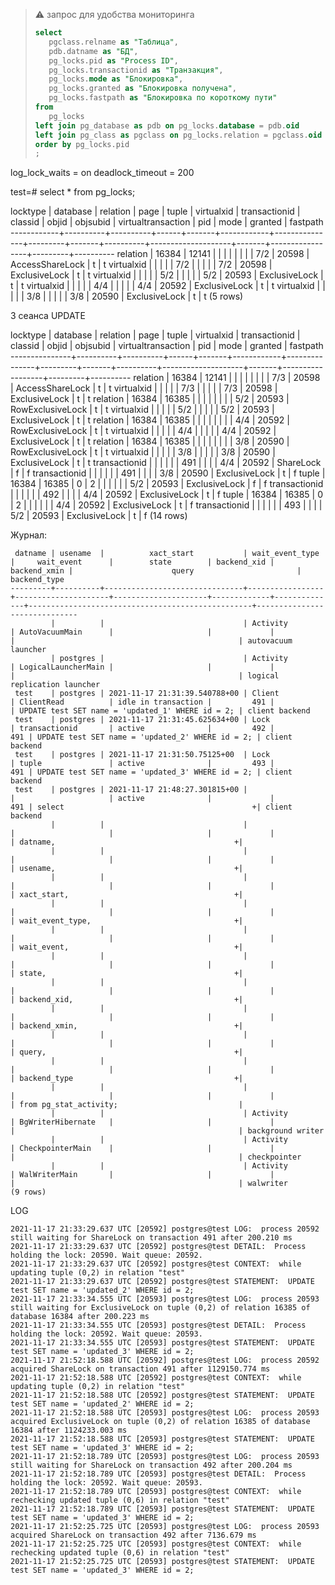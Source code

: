 
> :warning: запрос для удобства мониторинга
>```sql
>select 
>    pgclass.relname as "Таблица",
>    pdb.datname as "БД",
>    pg_locks.pid as "Process ID",
>    pg_locks.transactionid as "Транзакция",
>    pg_locks.mode as "Блокировка",
>    pg_locks.granted as "Блокировка получена",
>    pg_locks.fastpath as "Блокировка по короткому пути"
>from 
>    pg_locks
>left join pg_database as pdb on pg_locks.database = pdb.oid
>left join pg_class as pgclass on pg_locks.relation = pgclass.oid
>order by pg_locks.pid
>;
>```

log_lock_waits = on
deadlock_timeout = 200

test=# select * from pg_locks;

  locktype  | database | relation | page | tuple | virtualxid | transactionid | classid | objid | objsubid | virtualtransaction |  pid  |      mode       | granted | fastpath 
------------+----------+----------+------+-------+------------+---------------+---------+-------+----------+--------------------+-------+-----------------+---------+----------
 relation   |    16384 |    12141 |      |       |            |               |         |       |          | 7/2                | 20598 | AccessShareLock | t       | t
 virtualxid |          |          |      |       | 7/2        |               |         |       |          | 7/2                | 20598 | ExclusiveLock   | t       | t
 virtualxid |          |          |      |       | 5/2        |               |         |       |          | 5/2                | 20593 | ExclusiveLock   | t       | t
 virtualxid |          |          |      |       | 4/4        |               |         |       |          | 4/4                | 20592 | ExclusiveLock   | t       | t
 virtualxid |          |          |      |       | 3/8        |               |         |       |          | 3/8                | 20590 | ExclusiveLock   | t       | t
(5 rows)


3 сеанса UPDATE

   locktype    | database | relation | page | tuple | virtualxid | transactionid | classid | objid | objsubid | virtualtransaction |  pid  |       mode       | granted | fastpath 
---------------+----------+----------+------+-------+------------+---------------+---------+-------+----------+--------------------+-------+------------------+---------+----------
 relation      |    16384 |    12141 |      |       |            |               |         |       |          | 7/3                | 20598 | AccessShareLock  | t       | t
 virtualxid    |          |          |      |       | 7/3        |               |         |       |          | 7/3                | 20598 | ExclusiveLock    | t       | t
 relation      |    16384 |    16385 |      |       |            |               |         |       |          | 5/2                | 20593 | RowExclusiveLock | t       | t
 virtualxid    |          |          |      |       | 5/2        |               |         |       |          | 5/2                | 20593 | ExclusiveLock    | t       | t
 relation      |    16384 |    16385 |      |       |            |               |         |       |          | 4/4                | 20592 | RowExclusiveLock | t       | t
 virtualxid    |          |          |      |       | 4/4        |               |         |       |          | 4/4                | 20592 | ExclusiveLock    | t       | t
 relation      |    16384 |    16385 |      |       |            |               |         |       |          | 3/8                | 20590 | RowExclusiveLock | t       | t
 virtualxid    |          |          |      |       | 3/8        |               |         |       |          | 3/8                | 20590 | ExclusiveLock    | t       | t
 transactionid |          |          |      |       |            |           491 |         |       |          | 4/4                | 20592 | ShareLock        | f       | f
 transactionid |          |          |      |       |            |           491 |         |       |          | 3/8                | 20590 | ExclusiveLock    | t       | f
 tuple         |    16384 |    16385 |    0 |     2 |            |               |         |       |          | 5/2                | 20593 | ExclusiveLock    | f       | f
 transactionid |          |          |      |       |            |           492 |         |       |          | 4/4                | 20592 | ExclusiveLock    | t       | f
 tuple         |    16384 |    16385 |    0 |     2 |            |               |         |       |          | 4/4                | 20592 | ExclusiveLock    | t       | f
 transactionid |          |          |      |       |            |           493 |         |       |          | 5/2                | 20593 | ExclusiveLock    | t       | f
(14 rows)


Журнал:
```console
 datname | usename  |          xact_start           | wait_event_type |     wait_event      |        state        | backend_xid | backend_xmin |                      query                       |         backend_type         
---------+----------+-------------------------------+-----------------+---------------------+---------------------+-------------+--------------+--------------------------------------------------+------------------------------
         |          |                               | Activity        | AutoVacuumMain      |                     |             |              |                                                  | autovacuum launcher
         | postgres |                               | Activity        | LogicalLauncherMain |                     |             |              |                                                  | logical replication launcher
 test    | postgres | 2021-11-17 21:31:39.540788+00 | Client          | ClientRead          | idle in transaction |         491 |              | UPDATE test SET name = 'updated_1' WHERE id = 2; | client backend
 test    | postgres | 2021-11-17 21:31:45.625634+00 | Lock            | transactionid       | active              |         492 |          491 | UPDATE test SET name = 'updated_2' WHERE id = 2; | client backend
 test    | postgres | 2021-11-17 21:31:50.75125+00  | Lock            | tuple               | active              |         493 |          491 | UPDATE test SET name = 'updated_3' WHERE id = 2; | client backend
 test    | postgres | 2021-11-17 21:48:27.301815+00 |                 |                     | active              |             |          491 | select                                          +| client backend
         |          |                               |                 |                     |                     |             |              | datname,                                        +| 
         |          |                               |                 |                     |                     |             |              | usename,                                        +| 
         |          |                               |                 |                     |                     |             |              | xact_start,                                     +| 
         |          |                               |                 |                     |                     |             |              | wait_event_type,                                +| 
         |          |                               |                 |                     |                     |             |              | wait_event,                                     +| 
         |          |                               |                 |                     |                     |             |              | state,                                          +| 
         |          |                               |                 |                     |                     |             |              | backend_xid,                                    +| 
         |          |                               |                 |                     |                     |             |              | backend_xmin,                                   +| 
         |          |                               |                 |                     |                     |             |              | query,                                          +| 
         |          |                               |                 |                     |                     |             |              | backend_type                                    +| 
         |          |                               |                 |                     |                     |             |              | from pg_stat_activity;                           | 
         |          |                               | Activity        | BgWriterHibernate   |                     |             |              |                                                  | background writer
         |          |                               | Activity        | CheckpointerMain    |                     |             |              |                                                  | checkpointer
         |          |                               | Activity        | WalWriterMain       |                     |             |              |                                                  | walwriter
(9 rows)
```


LOG
```console
2021-11-17 21:33:29.637 UTC [20592] postgres@test LOG:  process 20592 still waiting for ShareLock on transaction 491 after 200.210 ms
2021-11-17 21:33:29.637 UTC [20592] postgres@test DETAIL:  Process holding the lock: 20590. Wait queue: 20592.
2021-11-17 21:33:29.637 UTC [20592] postgres@test CONTEXT:  while updating tuple (0,2) in relation "test"
2021-11-17 21:33:29.637 UTC [20592] postgres@test STATEMENT:  UPDATE test SET name = 'updated_2' WHERE id = 2;
2021-11-17 21:33:34.555 UTC [20593] postgres@test LOG:  process 20593 still waiting for ExclusiveLock on tuple (0,2) of relation 16385 of database 16384 after 200.223 ms
2021-11-17 21:33:34.555 UTC [20593] postgres@test DETAIL:  Process holding the lock: 20592. Wait queue: 20593.
2021-11-17 21:33:34.555 UTC [20593] postgres@test STATEMENT:  UPDATE test SET name = 'updated_3' WHERE id = 2;
2021-11-17 21:52:18.588 UTC [20592] postgres@test LOG:  process 20592 acquired ShareLock on transaction 491 after 1129150.774 ms
2021-11-17 21:52:18.588 UTC [20592] postgres@test CONTEXT:  while updating tuple (0,2) in relation "test"
2021-11-17 21:52:18.588 UTC [20592] postgres@test STATEMENT:  UPDATE test SET name = 'updated_2' WHERE id = 2;
2021-11-17 21:52:18.588 UTC [20593] postgres@test LOG:  process 20593 acquired ExclusiveLock on tuple (0,2) of relation 16385 of database 16384 after 1124233.003 ms
2021-11-17 21:52:18.588 UTC [20593] postgres@test STATEMENT:  UPDATE test SET name = 'updated_3' WHERE id = 2;
2021-11-17 21:52:18.789 UTC [20593] postgres@test LOG:  process 20593 still waiting for ShareLock on transaction 492 after 200.204 ms
2021-11-17 21:52:18.789 UTC [20593] postgres@test DETAIL:  Process holding the lock: 20592. Wait queue: 20593.
2021-11-17 21:52:18.789 UTC [20593] postgres@test CONTEXT:  while rechecking updated tuple (0,6) in relation "test"
2021-11-17 21:52:18.789 UTC [20593] postgres@test STATEMENT:  UPDATE test SET name = 'updated_3' WHERE id = 2;
2021-11-17 21:52:25.725 UTC [20593] postgres@test LOG:  process 20593 acquired ShareLock on transaction 492 after 7136.679 ms
2021-11-17 21:52:25.725 UTC [20593] postgres@test CONTEXT:  while rechecking updated tuple (0,6) in relation "test"
2021-11-17 21:52:25.725 UTC [20593] postgres@test STATEMENT:  UPDATE test SET name = 'updated_3' WHERE id = 2;
```
